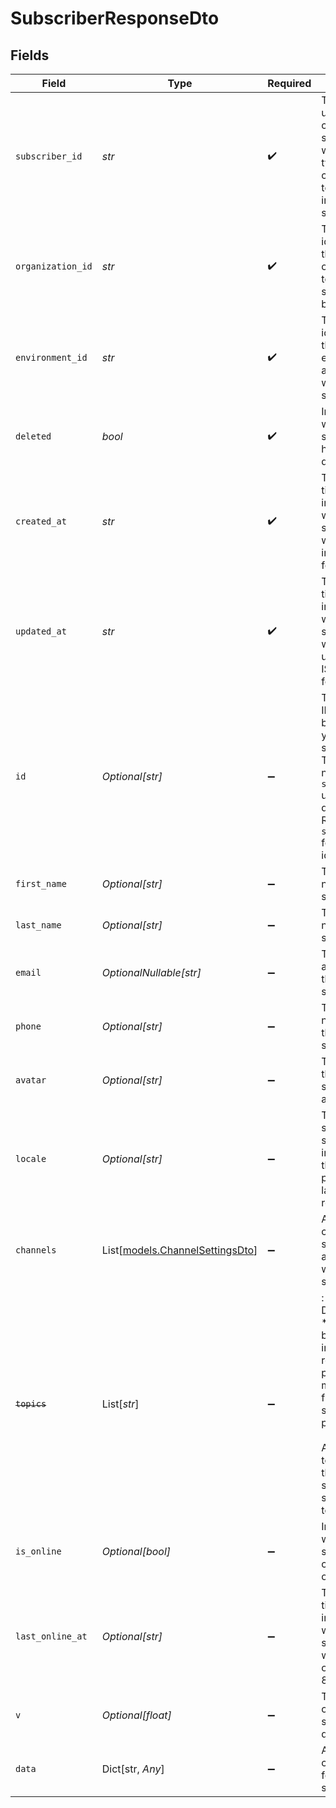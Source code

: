 # SubscriberResponseDto


## Fields

| Field                                                                                                                                                                             | Type                                                                                                                                                                              | Required                                                                                                                                                                          | Description                                                                                                                                                                       |
| --------------------------------------------------------------------------------------------------------------------------------------------------------------------------------- | --------------------------------------------------------------------------------------------------------------------------------------------------------------------------------- | --------------------------------------------------------------------------------------------------------------------------------------------------------------------------------- | --------------------------------------------------------------------------------------------------------------------------------------------------------------------------------- |
| `subscriber_id`                                                                                                                                                                   | *str*                                                                                                                                                                             | :heavy_check_mark:                                                                                                                                                                | The identifier used to create this subscriber, which typically corresponds to the user ID in your system.                                                                         |
| `organization_id`                                                                                                                                                                 | *str*                                                                                                                                                                             | :heavy_check_mark:                                                                                                                                                                | The unique identifier of the organization to which the subscriber belongs.                                                                                                        |
| `environment_id`                                                                                                                                                                  | *str*                                                                                                                                                                             | :heavy_check_mark:                                                                                                                                                                | The unique identifier of the environment associated with this subscriber.                                                                                                         |
| `deleted`                                                                                                                                                                         | *bool*                                                                                                                                                                            | :heavy_check_mark:                                                                                                                                                                | Indicates whether the subscriber has been deleted.                                                                                                                                |
| `created_at`                                                                                                                                                                      | *str*                                                                                                                                                                             | :heavy_check_mark:                                                                                                                                                                | The timestamp indicating when the subscriber was created, in ISO 8601 format.                                                                                                     |
| `updated_at`                                                                                                                                                                      | *str*                                                                                                                                                                             | :heavy_check_mark:                                                                                                                                                                | The timestamp indicating when the subscriber was last updated, in ISO 8601 format.                                                                                                |
| `id`                                                                                                                                                                              | *Optional[str]*                                                                                                                                                                   | :heavy_minus_sign:                                                                                                                                                                | The internal ID generated by Novu for your subscriber. This ID does not match the `subscriberId` used in your queries. Refer to `subscriberId` for that identifier.               |
| `first_name`                                                                                                                                                                      | *Optional[str]*                                                                                                                                                                   | :heavy_minus_sign:                                                                                                                                                                | The first name of the subscriber.                                                                                                                                                 |
| `last_name`                                                                                                                                                                       | *Optional[str]*                                                                                                                                                                   | :heavy_minus_sign:                                                                                                                                                                | The last name of the subscriber.                                                                                                                                                  |
| `email`                                                                                                                                                                           | *OptionalNullable[str]*                                                                                                                                                           | :heavy_minus_sign:                                                                                                                                                                | The email address of the subscriber.                                                                                                                                              |
| `phone`                                                                                                                                                                           | *Optional[str]*                                                                                                                                                                   | :heavy_minus_sign:                                                                                                                                                                | The phone number of the subscriber.                                                                                                                                               |
| `avatar`                                                                                                                                                                          | *Optional[str]*                                                                                                                                                                   | :heavy_minus_sign:                                                                                                                                                                | The URL of the subscriber's avatar image.                                                                                                                                         |
| `locale`                                                                                                                                                                          | *Optional[str]*                                                                                                                                                                   | :heavy_minus_sign:                                                                                                                                                                | The locale setting of the subscriber, indicating their preferred language or region.                                                                                              |
| `channels`                                                                                                                                                                        | List[[models.ChannelSettingsDto](../models/channelsettingsdto.md)]                                                                                                                | :heavy_minus_sign:                                                                                                                                                                | An array of channel settings associated with the subscriber.                                                                                                                      |
| ~~`topics`~~                                                                                                                                                                      | List[*str*]                                                                                                                                                                       | :heavy_minus_sign:                                                                                                                                                                | : warning: ** DEPRECATED **: This will be removed in a future release, please migrate away from it as soon as possible.<br/><br/>An array of topics that the subscriber is subscribed to. |
| `is_online`                                                                                                                                                                       | *Optional[bool]*                                                                                                                                                                  | :heavy_minus_sign:                                                                                                                                                                | Indicates whether the subscriber is currently online.                                                                                                                             |
| `last_online_at`                                                                                                                                                                  | *Optional[str]*                                                                                                                                                                   | :heavy_minus_sign:                                                                                                                                                                | The timestamp indicating when the subscriber was last online, in ISO 8601 format.                                                                                                 |
| `v`                                                                                                                                                                               | *Optional[float]*                                                                                                                                                                 | :heavy_minus_sign:                                                                                                                                                                | The version of the subscriber document.                                                                                                                                           |
| `data`                                                                                                                                                                            | Dict[str, *Any*]                                                                                                                                                                  | :heavy_minus_sign:                                                                                                                                                                | Additional custom data for the subscriber                                                                                                                                         |